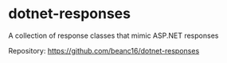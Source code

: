 # dotnet-responses

A collection of response classes that mimic ASP.NET responses

Repository:
https://github.com/beanc16/dotnet-responses
